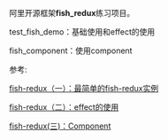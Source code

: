 阿里开源框架**fish_redux**练习项目。

test_fish_demo：基础使用和effect的使用

fish_component：使用component

参考:

[fish-redux（一）：最简单的fish-redux实例](https://www.jianshu.com/p/f40e72335025)

[fish-redux（二）：effect的使用](https://www.jianshu.com/p/e38bc1918e50)

[fish-redux(三)：Component](https://www.jianshu.com/p/c00d8218bfd6)
